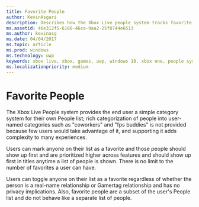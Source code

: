 ```yaml
---
title: Favorite People
author: KevinAsgari
description: Describes how the Xbox Live people system tracks favorite people.
ms.assetid: 46e312f5-6160-46ca-9aa2-25f8744e6513
ms.author: kevinasg
ms.date: 04/04/2017
ms.topic: article
ms.prod: windows
ms.technology: uwp
keywords: xbox live, xbox, games, uwp, windows 10, xbox one, people system, favorite
ms.localizationpriority: medium
---
```


# Favorite People

The Xbox Live People system provides the end user a simple category system for their own People list; rich categorization of people into user-named categories such as "coworkers" and "fps buddies" is not provided because few users would take advantage of it, and supporting it adds complexity to many experiences.

Users can mark anyone on their list as a favorite and those people should show up first and are prioritized higher across features and should show up first in titles anytime a list of people is shown. There is no limit to the number of favorites a user can have.

Users can toggle anyone on their list as a favorite regardless of whether the person is a real-name relationship or Gamertag relationship and has no privacy implications. Also, favorite people are a subset of the user's People list and do not behave like a separate list of people.
